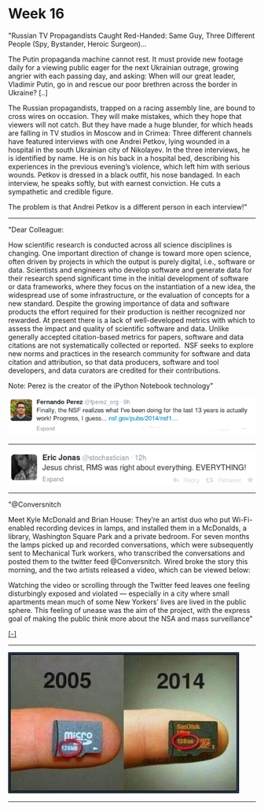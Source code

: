 # Week 16

"Russian TV Propagandists Caught Red-Handed: Same Guy, Three Different
People (Spy, Bystander, Heroic Surgeon)... 

The Putin propaganda machine cannot rest. It must provide new footage
daily for a viewing public eager for the next Ukrainian outrage,
growing angrier with each passing day, and asking: When will our great
leader, Vladimir Putin, go in and rescue our poor brethren across the
border in Ukraine? [..]

The Russian propagandists, trapped on a racing assembly line, are
bound to cross wires on occasion. They will make mistakes, which they
hope that viewers will not catch. But they have made a huge blunder,
for which heads are falling in TV studios in Moscow and in Crimea:
Three different channels have featured interviews with one Andrei
Petkov, lying wounded in a hospital in the south Ukrainian city of
Nikolayev. In the three interviews, he is identified by name. He is on
his back in a hospital bed, describing his experiences in the previous
evening’s violence, which left him with serious wounds. Petkov is
dressed in a black outfit, his nose bandaged. In each interview, he
speaks softly, but with earnest conviction. He cuts a sympathetic and
credible figure.

The problem is that Andrei Petkov is a different person in each
interview!"

---

"Dear Colleague:

How scientific research is conducted across all science disciplines is 
changing. One important direction of change is toward more open science,
 often driven by projects in which the output is purely digital, i.e., 
software or data. Scientists and engineers who develop software and 
generate data for their research spend significant time in the initial 
development of software or data frameworks, where they focus on the 
instantiation of a new idea, the widespread use of some infrastructure, 
or the evaluation of concepts for a new standard. Despite the growing 
importance of data and software products the effort required for their 
production is neither recognized nor rewarded. At present there is a 
lack of well-developed metrics with which to assess the impact and 
quality of scientific software and data. Unlike generally accepted 
citation-based metrics for papers, software and data citations are not 
systematically collected or reported.  NSF seeks to explore new norms 
and practices in the research community for software and data citation 
and attribution, so that data producers, software and tool developers, 
and data curators are credited for their contributions.

Note: Perez is the creator of the iPython Notebook technology"

![](Screenshotfrom2014-04-16090100.png)

---

![](Screenshotfrom2014-04-08080007.png)

---

"@Conversnitch

Meet Kyle McDonald and Brian House: They’re an artist duo who put
Wi-Fi-enabled recording devices in lamps, and installed them in a
McDonalds, a library, Washington Square Park and a private
bedroom. For seven months the lamps picked up and recorded
conversations, which were subsequently sent to Mechanical Turk
workers, who transcribed the conversations and posted them to the
twitter feed @Conversnitch. Wired broke the story this morning, and
the two artists released a video, which can be viewed below:

Watching the video or scrolling through the Twitter feed leaves one
feeling disturbingly exposed and violated — especially in a city where
small apartments mean much of some New Yorkers’ lives are lived in the
public sphere. This feeling of unease was the aim of the project, with
the express goal of making the public think more about the NSA and
mass surveillance"


[[-]](https://player.vimeo.com/video/87564506)

---

![](BktHBAjCIAECXV2.png)

---

